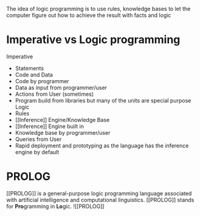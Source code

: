 The idea of logic programming is to use rules, knowledge bases to let the computer figure out how to achieve the result with facts and logic

# Imperative vs Logic programming
Imperative
- Statements
- Code and Data
- Code by programmer
- Data as input from programmer/user
- Actions from User (sometimes)
- Program build from libraries but many of the units are special purpose
Logic
- Rules
- [[Inference]] Engine/Knowledge Base
- [[Inference]] Engine built in
- Knowledge base by programmer/user
- Queries from User
- Rapid deployment and prototyping as the language has the inference engine by default
# PROLOG
[[PROLOG]] is a general-purpose logic programming language associated
with artificial intelligence and computational linguistics.
[[PROLOG]] stands for **Pro**gramming in **Lo**gic.
![[PROLOG]]
